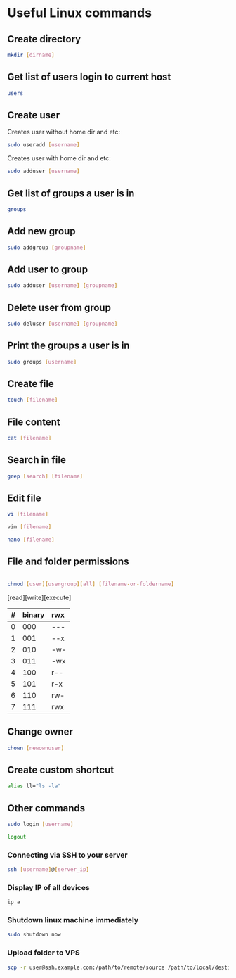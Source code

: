 # Useful Linux commands

## Create directory

```bash
mkdir [dirname]
```

## Get list of users login to current host

```bash
users
```

## Create user

Creates user without home dir and etc:
```bash
sudo useradd [username]
```

Creates user with home dir and etc:
```bash
sudo adduser [username]
```

## Get list of groups a user is in
```bash
groups
```

## Add new group

```bash
sudo addgroup [groupname]
```

## Add user to group

```bash
sudo adduser [username] [groupname]
```

## Delete user from group

```bash
sudo deluser [username] [groupname]
```

## Print the groups a user is in


```bash
sudo groups [username]
```

## Create file

```bash
touch [filename]
```

## File content

```bash
cat [filename]
```

## Search in file 
```bash
grep [search] [filename]
```

## Edit file
```bash
vi [filename]
```

```bash
vim [filename]
```

```bash
nano [filename]
```

## File and folder permissions

```bash

chmod [user][usergroup][all] [filename-or-foldername]

```
[read][write][execute]

|#  | binary | rwx|
|:--|:---    |:---|
|0  |000     |--- |
|1  |001     |--x |
|2  |010     |-w- |
|3  |011     |-wx |
|4  |100     |r-- |
|5  |101     |r-x |
|6  |110     |rw- |
|7  |111     |rwx |

## Change owner

```bash
chown [newownuser]
```

## Create custom shortcut

```bash
alias ll="ls -la"
```

## Other commands

```bash
sudo login [username]
```

```bash
logout
```

### Connecting via SSH to your server

```bash
ssh [username]@[server_ip]
```

### Display IP of all devices

```bash
ip a
```

### Shutdown linux machine immediately

```bash
sudo shutdown now
```
### Upload folder to VPS

```bash
scp -r user@ssh.example.com:/path/to/remote/source /path/to/local/destination
```
